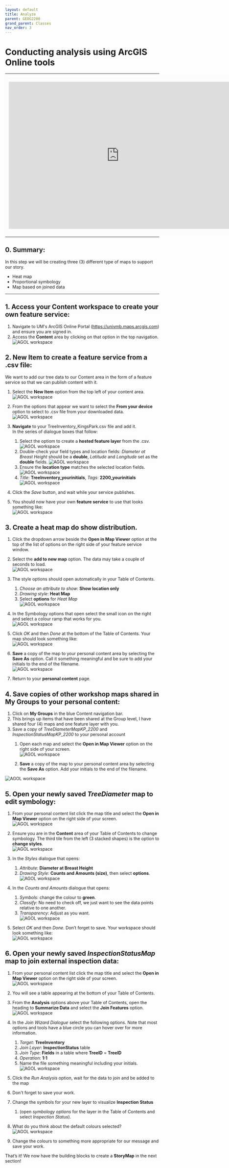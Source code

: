 ```yaml
---
layout: default
title: Analyze
parent: GEOG2200
grand_parent: Classes
nav_order: 3
---
```


# Conducting analysis using ArcGIS Online tools

---
<iframe width="720" height="480" frameborder="0" marginheight="0" marginwidth="0" style="border:12px solid  #fcfcfc" src="https://meginwinnipeg.github.io/slides/RVanalyzing.html"></iframe>


---

## 0. **Summary**:  
In this step we will be creating three (3) different type of maps to support our story.  

- Heat map  
- Proportional symbology  
- Map based on joined data  

---

## 1. Access your **Content** workspace to create your own feature service:  
 
1. Navigate to UM's ArcGIS Online Portal (https://univmb.maps.arcgis.com) and ensure you are signed in.  
2. Access the **Content** area by clicking on that option in the top navigation.  
![AGOL workspace](img/analyze/step1a.PNG)<br>  

 
## 2. **New Item** to create a feature service from a .csv file:  
We want to add our tree data to our Content area in the form of a feature service so that we can publish content with it.    

1. Select the **New Item** option from the top left of your content area.  
![AGOL workspace](img/analyze/step2a.PNG)<br>
2. From the options that appear we want to select the **From your device** option to select to .csv file from your downloaded data.  
![AGOL workspace](img/analyze/step2b.PNG)<br>  
 
3. **Navigate** to your TreeInventory_KingsPark.csv file and add it.  
In the series of dialogue boxes that follow:  
    1. Select the optiom to create a **hosted feature layer** from the .csv.  
	![AGOL workspace](img/analyze/step2c.PNG)<br>   
	2. Double-check your field types and location fields: _Diameter at Breast Height_ should be a **double**, _Latitude_ and _Longitude_ set as the **double** fields.
	![AGOL workspace](img/analyze/step2d.PNG)<br>  
	3. Ensure the **location type** matches the selected location fields.  
	![AGOL workspace](img/analyze/step2e.PNG)<br>  
	4. _Title_: **TreeInventory_yourinitials**, _Tags_: **2200_yourinitials**   
     ![AGOL workspace](img/analyze/step2f.PNG)<br>  

4. Click the _Save_ button, and wait while your service publishes.  
5. You should now have your own **feature service** to use that looks something like:  
![AGOL workspace](img/analyze/step2g.PNG)<br>  

 
## 3. Create a **heat map** do show distribution.  

1. Click the  dropdown arrow beside the **Open in Map Viewer** option at the top of the list of options on the right side of your feature service window.  
2. Select the **add to new map** option. The data may take a couple of seconds to load.  
![AGOL workspace](img/analyze/step3a.PNG)<br>  

3. The style options should open automatically in your Table of Contents.  
    1. _Choose an attribute to show_: **Show location only**  
    2. _Drawing style_: **Heat Map**  
    3. Select **options** for _Heat Map_  
![AGOL workspace](img/analyze/step3b.PNG)<br>  
     
3. In the Symbology options that open select the small icon on the right and select a colour ramp that works for you.  
![AGOL workspace](img/analyze/step3c.PNG)<br>  
 
4. Click _OK_ and then _Done_ at the bottom of the Table of Contents. Your map should look something like:  
![AGOL workspace](img/analyze/step3d.PNG)<br>  

5. **Save** a copy of the map to your personal content area by selecting the **Save As** option. Call it something meaningful and be sure to add your initials to the end of the filename.  
![AGOL workspace](img/analyze/step3e.PNG)<br>  

6. Return to your **personal content** page.  


## 4. Save copies of other workshop maps shared in **My Groups** to your personal content:  

1. Click on **My Groups** in the blue Content navigation bar.  
2. This brings up items that have been shared at the Group level, I have shared four (4) maps and one feature layer with you.  
3. Save a copy of  _TreeDiameterMapKP_2200_ and _InspectionStatusMapKP_2200_ to your personal account  
    1. Open each map and select the **Open in Map Viewer** option on the right side of your screen.  
    ![AGOL workspace](img/analyze/step4a.PNG)<br>
   
    2. **Save** a copy of the map to your personal content area by selecting the **Save As** option. Add your initials to the end of the filename.  

  ![AGOL workspace](img/analyze/step4b.PNG)<br>

 
## 5. **Open** your newly saved _TreeDiameter_ map to edit symbology:  
  
1. From your personal content list click the map title and select the **Open in Map Viewer** option on the right side of your screen.  
![AGOL workspace](img/analyze/step4a.PNG)<br>

2. Ensure you are in the **Content** area of your Table of Contents to change symbology. The third tile from the left (3 stacked shapes) is the option to **change styles**.  
  ![AGOL workspace](img/analyze/step5a.PNG)<br>  

3. In the _Styles_ dialogue that opens:  
    1. _Attribute_: **Diameter at Breast Height**  
    2. _Drawing Style_: **Counts and Amounts (size)**, then select **options**.  
	  ![AGOL workspace](img/analyze/step5b.PNG)<br>  

4. In the _Counts and Amounts_ dialogue that opens:  
    1. _Symbols_: change the colour to **green**.   
    3. _Classify_: No need to check off, we just want to see the data points relative to one another.    
    5. _Transparency_: Adjust as you want.  
	  ![AGOL workspace](img/analyze/step5c.PNG)<br>  

5. Select _OK_ and then _Done_. Don’t forget to save. Your workspace should look something like:  
  ![AGOL workspace](img/analyze/step5d.PNG)<br>  
  

## 6. **Open** your newly saved _InspectionStatusMap_ map to join external inspection data:  
  
1. From your personal content list click the map title and select the **Open in Map Viewer** option on the right side of your screen.  
![AGOL workspace](img/analyze/step4a.PNG)<br>
 
2. You will see a table appearing at the bottom of your Table of Contents.  
3. From the **Analysis** options above your Table of Contents, open the heading to **Summarize Data** and select the **Join Features** option.  
![AGOL workspace](img/analyze/step6a.PNG)<br>  

4. In the _Join Wizard Dialogue_ select the following options. Note that most options and tools have a blue circle you can hover over for more information.  
    1. _Target_: **TreeInventory**  
    2. _Join Layer_: **InspectionStatus** table  
    3. _Join Type_: **Fields** in a table where **TreeID** = **TreeID** 
    4. _Operation_: **1:1**  
    5. Name the file something meaningful including your initials.  
![AGOL workspace](img/analyze/step6b.PNG)<br>  

5. Click the _Run Analysis_ option, wait for the data to join and be added to the map
6. Don't forget to save your work.  
7. Change the symbols for your new layer to visualize **Inspection Status** 
    1. (open _symbology options_ for the layer in the Table of Contents and select _Inspection Status_).  
8. What do you think about the default colours selected?  
![AGOL workspace](img/analyze/step6c.PNG)<br>  
 
9. Change the colours to something more appropriate for our message and save your work.  


That’s it! We now have the building blocks to create a **StoryMap** in the next section!  

